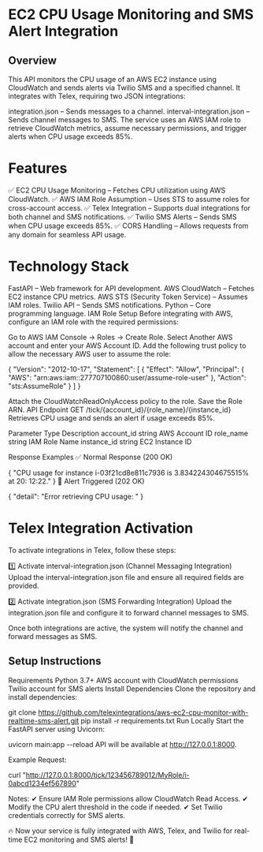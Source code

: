 # EC2 CPU Usage Monitoring and SMS Alert Integration
## Overview
This API monitors the CPU usage of an AWS EC2 instance using CloudWatch and sends alerts via Twilio SMS and a specified channel. It integrates with Telex, requiring two JSON integrations:

integration.json – Sends messages to a channel.
interval-integration.json – Sends channel messages to SMS.
The service uses an AWS IAM role to retrieve CloudWatch metrics, assume necessary permissions, and trigger alerts when CPU usage exceeds 85%.

# Features
✅ EC2 CPU Usage Monitoring – Fetches CPU utilization using AWS CloudWatch.
✅ AWS IAM Role Assumption – Uses STS to assume roles for cross-account access.
✅ Telex Integration – Supports dual integrations for both channel and SMS notifications.
✅ Twilio SMS Alerts – Sends SMS when CPU usage exceeds 85%.
✅ CORS Handling – Allows requests from any domain for seamless API usage.

# Technology Stack
FastAPI – Web framework for API development.
AWS CloudWatch – Fetches EC2 instance CPU metrics.
AWS STS (Security Token Service) – Assumes IAM roles.
Twilio API – Sends SMS notifications.
Python – Core programming language.
IAM Role Setup
Before integrating with AWS, configure an IAM role with the required permissions:

Go to AWS IAM Console → Roles → Create Role.
Select Another AWS account and enter your AWS Account ID.
Add the following trust policy to allow the necessary AWS user to assume the role:


{
    "Version": "2012-10-17",
    "Statement": [
        {
            "Effect": "Allow",
            "Principal": {
                "AWS": "arn:aws:iam::277707100860:user/assume-role-user"
            },
            "Action": "sts:AssumeRole"
        }
    ]
}

Attach the CloudWatchReadOnlyAccess policy to the role.
Save the Role ARN.
API Endpoint
GET /tick/{account_id}/{role_name}/{instance_id}
Retrieves CPU usage and sends an alert if usage exceeds 85%.

Parameter	Type	Description
account_id	string	AWS Account ID
role_name	string	IAM Role Name
instance_id	string	EC2 Instance ID

Response Examples
✅ Normal Response (200 OK)


{
 "CPU usage for instance i-03f21cd8e811c7936 is 3.834224304675515% at 20:    12:22."
}
🚨 Alert Triggered (202 OK)


{
  "detail": "Error retrieving CPU usage: <error message>"
}
# Telex Integration Activation
To activate integrations in Telex, follow these steps:

1️⃣ Activate interval-integration.json (Channel Messaging Integration)
Upload the interval-integration.json file and ensure all required fields are provided.

2️⃣ Activate integration.json (SMS Forwarding Integration)
Upload the integration.json file and configure it to forward channel messages to SMS.

Once both integrations are active, the system will notify the channel and forward messages as SMS.

## Setup Instructions
Requirements
Python 3.7+
AWS account with CloudWatch permissions
Twilio account for SMS alerts
Install Dependencies
Clone the repository and install dependencies:


git clone https://github.com/telexintegrations/aws-ec2-cpu-monitor-with-realtime-sms-alert.git
pip install -r requirements.txt
Run Locally
Start the FastAPI server using Uvicorn:

uvicorn main:app --reload
API will be available at http://127.0.0.1:8000.

Example Request:

curl "http://127.0.0.1:8000/tick/123456789012/MyRole/i-0abcd1234ef567890"


Notes:
✔ Ensure IAM Role permissions allow CloudWatch Read Access.
✔ Modify the CPU alert threshold in the code if needed.
✔ Set Twilio credentials correctly for SMS alerts.


🔥 Now your service is fully integrated with AWS, Telex, and Twilio for real-time EC2 monitoring and SMS alerts! 🚀
